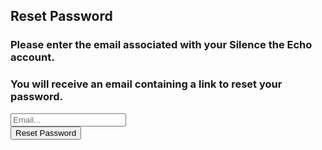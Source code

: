 
<html>

<head>
  <title>Silence the Echo</title>
</head>

<body>
  <form action="https://silencetheecho.github.io/SilenceTheEcho/passwordReset" method="get">
  <h2>Reset Password</h2>
   <h3>Please enter the email associated with your Silence the Echo account.  </h3>
   <h3>You will receive an email containing a link to reset your password.</h3>
    <div>
      <input id="email" type="text" placeholder="Email...">
    </div>
      <div>
      <button id="submit" type="submit">Reset Password</button>
    </div>
  </form>
  
  
  
    

  <!--Include firebase.js  -->
  
<script src="https://www.gstatic.com/firebasejs/4.6.2/firebase.js"></script>
<script src="initializeFirebase.js"></script>

<script src="passwordReset.js"></script>

</body>
